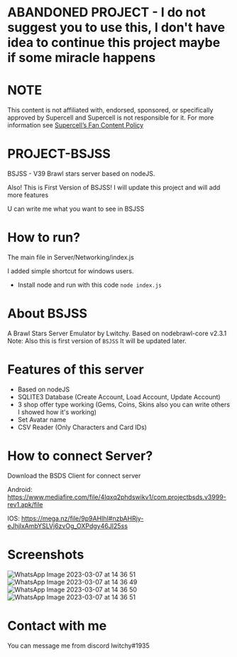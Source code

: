 # ABANDONED PROJECT - I do not suggest you to use this, I don't have idea to continue this project maybe if some miracle happens
# NOTE
 This content is not affiliated with, endorsed, sponsored, or specifically approved by Supercell and Supercell is not responsible for it. For more information see <a href="https://supercell.com/en/fan-content-policy/">Supercell’s Fan Content  Policy<a/>
# PROJECT-BSJSS
 BSJSS - V39 Brawl stars server based on nodeJS.

 Also! This is First Version of BSJSS! I will update this project and will add more features

 U can write me what you want to see in BSJSS

# How to run?
 The main file in Server/Networking/index.js
 
 I added simple shortcut for windows users.
 
 - Install node and run with this code `node index.js`
 
# About BSJSS
 A Brawl Stars Server Emulator by Lwitchy. Based on nodebrawl-core v2.3.1
 Note: Also this is first version of `BSJSS` It will be updated later.

# Features of this server
- Based on nodeJS
- SQLITE3 Database (Create Account, Load Account, Update Account)
- 3 shop offer type working (Gems, Coins, Skins also you can write others I showed how it's working)
- Set Avatar name
- CSV Reader (Only Characters and Card IDs)

# How to connect Server?
Download the BSDS Client for connect server

Android: https://www.mediafire.com/file/4lqxq2phdswikv1/com.projectbsds.v3999-rev1.apk/file

IOS: https://mega.nz/file/9p9AHIhI#nzbAHRjy-eJhjlxAmbYSLVj6zvOg_OXPdgy46JI25ss

# Screenshots
![WhatsApp Image 2023-03-07 at 14 36 51](https://user-images.githubusercontent.com/98178721/223398490-51dd3cf7-2c69-4b12-a310-e9fb7b8ce6c9.jpg)
![WhatsApp Image 2023-03-07 at 14 36 49](https://user-images.githubusercontent.com/98178721/223398394-485c80bd-e01f-45e8-a0e0-bba5d0f78519.jpg)
![WhatsApp Image 2023-03-07 at 14 36 50](https://user-images.githubusercontent.com/98178721/223398436-e701d000-f15c-4558-b7e1-16a69356d939.jpg)
![WhatsApp Image 2023-03-07 at 14 36 51](https://user-images.githubusercontent.com/98178721/223398465-b1c255b9-675e-43e0-8d93-46edb745e988.jpg)


# Contact with me
 You can message me from discord lwitchy#1935
